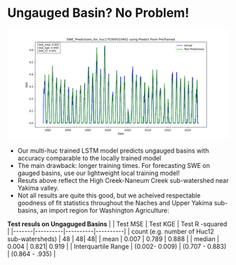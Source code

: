 # Ungauged Basin?  No Problem! 

![High Creek-Naneum Creek](https://github.com/DSHydro/SnowML/blob/main/docs/model_results/SWE_Predictions_for_huc170300010402%20using%20Predict%20From%20PreTrained.png)

- Our multi-huc trained LSTM model predicts ungauged basins with accuracy comparable to the locally trained model
- The main drawback: longer training times. For forecasting SWE on gauged basins, use our lightweight local training model! 
- Resuts above reflect the High Creek-Naneum Creek sub-watershed near Yakima valley.
- Not all results are quite this good, but we acheived respectable goodness of fit statistics throughout the Naches and Upper Yakima sub-basins, an import region for Washington Agriculture:
  
**Test resuls on Ungaguged Basins**
|       | Test MSE  | Test KGE  | Test R -squared |
|-------|----------|----------|----------|
| count (e.g. number of Huc12 sub-watersheds) | 48 | 48| 48|
| mean  | 0.007  | 0.789 | 0.888  |
| median   | 0.004 | 0.821| 0.919  |
| Interquartile Range  | (0.002- 0.009)  | (0.707 - 0.883)  | (0.864 - .935) |


